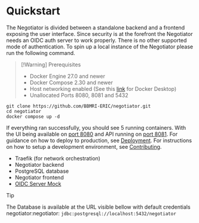 # Quickstart

The Negotiator is divided between a standalone backend and a frontend exposing the user interface.
Since security is at the forefront the Negotiator needs an OIDC auth server to work properly. There is no other
supported mode of authentication.
To spin up a local instance of the Negotiator please run the following command.
> [!Warning] Prerequisites
> - Docker Engine 27.0 and newer
> - Docker Compose 2.30 and newer
> - Host networking enabled (See this [link](https://docs.docker.com/engine/network/drivers/host/) for Docker Desktop)
> - Unallocated Ports 8080, 8081 and 5432

```shell
git clone https://github.com/BBMRI-ERIC/negotiator.git
cd negotiator
docker compose up -d
```

If everything ran successfully, you should see 5 running containers. With the UI being available
on [port 8080](http://localhost:8080)
and API running on [port 8081](http://localhost:8081/api/swagger-ui/index.html). For guidance on how to deploy to
production, see [Deployment](/deployment).
For instructions on how to setup a development environment, see [Contributing](/contributing#development-environment).

- Traefik (for network orchestration)
- Negotiator backend
- PostgreSQL database
- Negotiator frontend
- [OIDC Server Mock](https://github.com/Soluto/oidc-server-mock)

> [!TIP]
> The Database is available at the URL visible bellow with default credentials negotiator:negotiator:
> `jdbc:postgresql://localhost:5432/negotiator`
